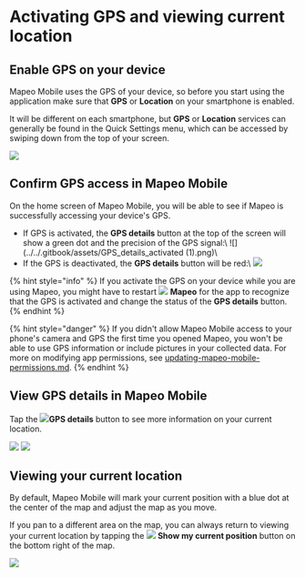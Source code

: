 # Activating GPS and viewing current location

## Enable GPS on your device

Mapeo Mobile uses the GPS of your device, so before you start using the application make sure that **GPS** or **Location** on your smartphone is enabled.

It will be different on each smartphone, but **GPS** or **Location** services can generally be found in the Quick Settings menu, which can be accessed by swiping down from the top of your screen.

![](../../.gitbook/assets/Android\_activate\_GPS\_on\_device.jpg)

## Confirm GPS access in Mapeo Mobile

On the home screen of Mapeo Mobile, you will be able to see if Mapeo is successfully accessing your device's GPS.

* If GPS is activated, the **GPS details** button at the top of the screen will show a green dot and the precision of the GPS signal:\ ![](../../.gitbook/assets/GPS\_details\_activated (1).png)\\
* If the GPS is deactivated, the **GPS details** button will be red:\ ![](../../.gitbook/assets/GPS\_details\_activated.png)

{% hint style="info" %}
If you activate the GPS on your device while you are using Mapeo, you might have to restart ![](../../.gitbook/assets/Mapeo\_Mobile.png) **Mapeo** for the app to recognize that the GPS is activated and change the status of the **GPS details** button.
{% endhint %}

{% hint style="danger" %}
If you didn't allow Mapeo Mobile access to your phone's camera and GPS the first time you opened Mapeo, you won't be able to use GPS information or include pictures in your collected data. For more on modifying app permissions, see [updating-mapeo-mobile-permissions.md](../troubleshooting/updating-mapeo-mobile-permissions.md "mention").
{% endhint %}

## View GPS details in Mapeo Mobile

Tap the ![](../../.gitbook/assets/GPS\_button\_activated.png)**GPS details** button to see more information on your current location.

![](../../.gitbook/assets/Homescreen-GPS\_button.jpg) ![](../../.gitbook/assets/GPS\_details\_screen.jpg)

## Viewing your current location

By default, Mapeo Mobile will mark your current position with a blue dot at the center of the map and adjust the map as you move.

If you pan to a different area on the map, you can always return to viewing your current location by tapping the ![](../../.gitbook/assets/app-icons\_show-current-location.png) **Show my current position** button on the bottom right of the map.

![](../../.gitbook/assets/Mm\_show\_current\_location\_button.jpg)
